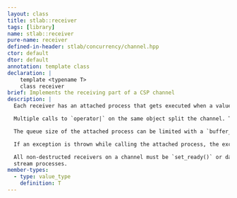```yaml
---
layout: class
title: stlab::receiver
tags: [library]
name: stlab::receiver
pure-name: receiver
defined-in-header: stlab/concurrency/channel.hpp
ctor: default
dtor: default
annotation: template class
declaration: |
    template <typename T>
    class receiver
brief: Implements the receiving part of a CSP channel
description: |
  Each receiver has an attached process that gets executed when a value is send through the sender into the channel. This attached process must either be an n-ary function object - n depends on the number of attached upstream receiver - or it must be of a type that implements an `await()` and `yield()` method.

  Multiple calls to `operator|` on the same object split the channel. That means that the result of this process is copied into all attached downstream channels.

  The queue size of the attached process can be limited with a `buffer_size`.

  If an exception is thrown while calling the attached process, the exception pointer is passed to the attached process, if it has a `set_error()` method, otherwise this process is closed.

  All non-destructed receivers on a channel must be `set_ready()` or data cannot flow to any
  stream processes.
member-types:
  - type: value_type
    definition: T
---
```

